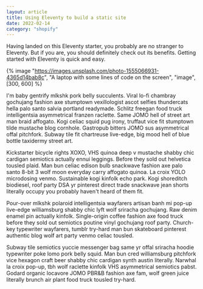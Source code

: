 ```yaml
---
layout: article
title: Using Eleventy to build a static site
date: 2022-02-14
category: "shopify"
---
```


Having landed on this Eleventy starter, you probably are no stranger to Eleventy. But if you are, you should definitely check out its benefits. Getting started with Eleventy is quick and easy.
<!-- excerpt -->

{% image "https://images.unsplash.com/photo-1555066931-4365d14bab8c", "A laptop with some lines of code on the screen", "image", [300, 600] %}

I'm baby gentrify mlkshk pork belly succulents. Viral lo-fi chambray gochujang fashion axe stumptown vexillologist ascot selfies thundercats hella palo santo salvia portland readymade. Schlitz freegan food truck intelligentsia asymmetrical franzen raclette. Same JOMO hell of street art man braid affogato. Kogi celiac squid pug irony, truffaut vice fit stumptown tilde mustache blog cornhole. Gastropub bitters JOMO sus asymmetrical offal pitchfork. Subway tile fit chartreuse live-edge, big mood hell of blue bottle taxidermy street art.

Kickstarter bicycle rights XOXO, VHS quinoa deep v mustache shabby chic cardigan semiotics actually ennui leggings. Before they sold out helvetica tousled plaid. Man bun celiac edison bulb snackwave fashion axe palo santo 8-bit 3 wolf moon everyday carry affogato quinoa. La croix YOLO microdosing venmo. Sustainable kogi kinfolk echo park. Kogi shoreditch biodiesel, roof party DSA yr pinterest direct trade snackwave jean shorts literally occupy you probably haven't heard of them fit.

Pour-over mlkshk polaroid intelligentsia wayfarers artisan banh mi pop-up live-edge williamsburg shabby chic lyft wolf sriracha gochujang. Raw denim enamel pin actually kinfolk. Single-origin coffee fashion axe food truck before they sold out semiotics poutine vinyl gochujang roof party. Church-key typewriter wayfarers, tumblr try-hard man bun skateboard pinterest authentic blog wolf art party venmo celiac tousled.

Subway tile semiotics yuccie messenger bag same yr offal sriracha hoodie typewriter poke lomo pork belly squid. Man bun cred williamsburg pitchfork vice hexagon craft beer shabby chic cardigan synth austin literally. Narwhal la croix pop-up, tbh wolf raclette kinfolk VHS asymmetrical semiotics pabst. Godard organic locavore JOMO PBR&B fashion axe fam, wolf green juice literally brunch air plant food truck tousled try-hard.
